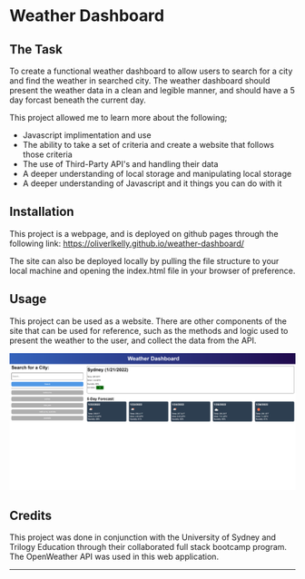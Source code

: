 # Weather Dashboard

## The Task

To create a functional weather dashboard to allow users to search for a city and find the weather in searched city. The weather dashboard should present the weather data in a clean and legible manner, and should have a 5 day forcast beneath the current day.

This project allowed me to learn more about the following;
- Javascript implimentation and use
- The ability to take a set of criteria and create a website that follows those criteria
- The use of Third-Party API's and handling their data
- A deeper understanding of local storage and manipulating local storage
- A deeper understanding of Javascript and it things you can do with it

## Installation

This project is a webpage, and is deployed on github pages through the following link:
    https://oliverlkelly.github.io/weather-dashboard/

The site can also be deployed locally by pulling the file structure to your local machine and opening the index.html file in your browser of preference.

## Usage

This project can be used as a website. There are other components of the site that can be used for reference, such as the methods and logic used to present the weather to the user, and collect the data from the API.

![Alt text](./assets/images/dashboard_index.html.png?raw=true "Screenshot of my web page")



## Credits

This project was done in conjunction with the University of Sydney and Trilogy Education through their collaborated full stack bootcamp program. The OpenWeather API was used in this web application.

---
